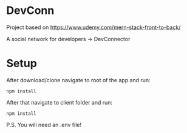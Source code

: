 # DevConn

Project based on https://www.udemy.com/mern-stack-front-to-back/

A social network for developers -> DevConnector

# Setup

After download/clone navigate to root of the app and run:

```
npm install

```

After that navigate to client folder and run:

```
npm install

```

P.S. You will need an .env file!
